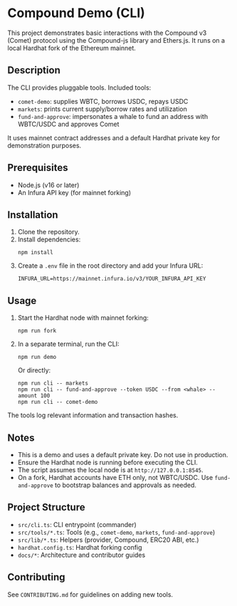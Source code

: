# Compound Demo (CLI)

This project demonstrates basic interactions with the Compound v3 (Comet) protocol using the Compound-js library and Ethers.js. It runs on a local Hardhat fork of the Ethereum mainnet.

## Description

The CLI provides pluggable tools. Included tools:
- `comet-demo`: supplies WBTC, borrows USDC, repays USDC
- `markets`: prints current supply/borrow rates and utilization
- `fund-and-approve`: impersonates a whale to fund an address with WBTC/USDC and approves Comet

It uses mainnet contract addresses and a default Hardhat private key for demonstration purposes.

## Prerequisites

- Node.js (v16 or later)
- An Infura API key (for mainnet forking)

## Installation

1. Clone the repository.
2. Install dependencies:
   ```
   npm install
   ```
3. Create a `.env` file in the root directory and add your Infura URL:
   ```
   INFURA_URL=https://mainnet.infura.io/v3/YOUR_INFURA_API_KEY
   ```

## Usage

1. Start the Hardhat node with mainnet forking:
   ```
   npm run fork
   ```

2. In a separate terminal, run the CLI:
   ```
   npm run demo
   ```
   Or directly:
   ```
   npm run cli -- markets
   npm run cli -- fund-and-approve --token USDC --from <whale> --amount 100
   npm run cli -- comet-demo
   ```

The tools log relevant information and transaction hashes.

## Notes

- This is a demo and uses a default private key. Do not use in production.
- Ensure the Hardhat node is running before executing the CLI.
- The script assumes the local node is at `http://127.0.0.1:8545`.
- On a fork, Hardhat accounts have ETH only, not WBTC/USDC. Use `fund-and-approve` to bootstrap balances and approvals as needed.

## Project Structure

- `src/cli.ts`: CLI entrypoint (commander)
- `src/tools/*.ts`: Tools (e.g., `comet-demo`, `markets`, `fund-and-approve`)
- `src/lib/*.ts`: Helpers (provider, Compound, ERC20 ABI, etc.)
- `hardhat.config.ts`: Hardhat forking config
- `docs/*`: Architecture and contributor guides

## Contributing

See `CONTRIBUTING.md` for guidelines on adding new tools.
